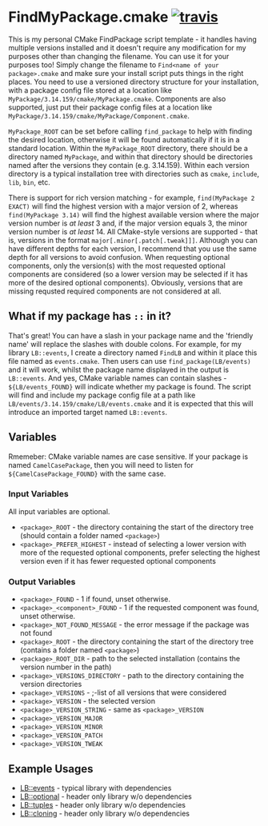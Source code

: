 FindMyPackage.cmake [![travis](https://travis-ci.org/LB--/FindMyPackage.cmake.svg?branch=cmake)](https://travis-ci.org/LB--/FindMyPackage.cmake)
===================

This is my personal CMake FindPackage script template - it handles having multiple versions installed and it doesn't require any modification for my purposes other than changing the filename.
You can use it for your purposes too!
Simply change the filename to `Find<name of your package>.cmake` and make sure your install script puts things in the right places.
You need to use a versioned directory structure for your installation, with a package config file stored at a location like `MyPackage/3.14.159/cmake/MyPackage.cmake`.
Components are also supported, just put their package config files at a location like `MyPackage/3.14.159/cmake/MyPackage/Component.cmake`.

`MyPackage_ROOT` can be set before calling `find_package` to help with finding the desired location, otherwise it will be found automatically if it is in a standard location.
Within the `MyPackage_ROOT` directory, there should be a directory named `MyPackage`, and within that directory should be directories named after the versions they contain (e.g. 3.14.159).
Within each version directory is a typical installation tree with directories such as `cmake`, `include`, `lib`, `bin`, etc.

There is support for rich version matching - for example, `find(MyPackage 2 EXACT)` will find the highest version with a major version of 2, whereas `find(MyPackage 3.14)` will find the highest available version where the major version number is _at least_ 3 and, if the major version equals 3, the minor version number is _at least_ 14.
All CMake-style versions are supported - that is, versions in the format `major[.minor[.patch[.tweak]]]`.
Although you can have different depths for each version, I recommend that you use the same depth for all versions to avoid confusion.
When requesting optional components, only the version(s) with the most requested optional components are considered (so a lower version may be selected if it has more of the desired optional components).
Obviously, versions that are missing requsted required components are not considered at all.

## What if my package has `::` in it?
That's great! You can have a slash in your package name and the 'friendly name' will replace the slashes with double colons.
For example, for my library `LB::events`, I create a directory named `FindLB` and within it place this file named as `events.cmake`.
Then users can use `find_package(LB/events)` and it will work, whilst the package name displayed in the output is `LB::events`.
And yes, CMake variable names can contain slashes - `${LB/events_FOUND}` will indicate whether my package is found.
The script will find and include my package config file at a path like `LB/events/3.14.159/cmake/LB/events.cmake` and it is expected that this will introduce an imported target named `LB::events`.

## Variables
Rmemeber: CMake variable names are case sensitive.
If your package is named `CamelCasePackage`, then you will need to listen for `${CamelCasePackage_FOUND}` with the same case.

### Input Variables
All input variables are optional.
* `<package>_ROOT` - the directory containing the start of the directory tree (should contain a folder named `<package>`)
* `<package>_PREFER_HIGHEST` - instead of selecting a lower version with more of the requested optional components, prefer selecting the highest version even if it has fewer requested optional components

### Output Variables
* `<package>_FOUND` - 1 if found, unset otherwise.
* `<package>_<component>_FOUND` - 1 if the requested component was found, unset otherwise.
* `<package>_NOT_FOUND_MESSAGE` - the error message if the package was not found
* `<package>_ROOT` - the directory containing the start of the directory tree (contains a folder named `<package>`)
* `<package>_ROOT_DIR` - path to the selected installation (contains the version number in the path)
* `<package>_VERSIONS_DIRECTORY` - path to the directory containing the version directories
* `<package>_VERSIONS` - ;-list of all versions that were considered
* `<package>_VERSION` - the selected version
* `<package>_VERSION_STRING` - same as `<package>_VERSION`
* `<package>_VERSION_MAJOR`
* `<package>_VERSION_MINOR`
* `<package>_VERSION_PATCH`
* `<package>_VERSION_TWEAK`

## Example Usages
* [LB::events](https://github.com/LB--/events/blob/events/events/CMakeLists.txt#L7) - typical library with dependencies
* [LB::optional](https://github.com/LB--/optional/blob/optional/CMakeLists.txt#L7) - header only library w/o dependencies
* [LB::tuples](https://github.com/LB--/tuples/blob/tuples/CMakeLists.txt#L7) - header only library w/o dependencies
* [LB::cloning](https://github.com/LB--/cloning/blob/cloning/CMakeLists.txt#L7) - header only library w/o dependencies
